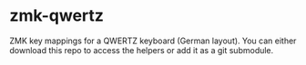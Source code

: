 # zmk-qwertz

ZMK key mappings for a QWERTZ keyboard (German layout). You can either download this repo to access the helpers or add it as a git submodule.

